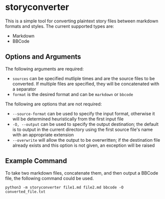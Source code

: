 # storyconverter

This is a simple tool for converting plaintext story files between markdown formats and styles. The current supported types are:

  - Markdown
  - BBCode

## Options and Arguments

The following arguments are required:

  - `sources` can be specified mutliple times and are the source files to be converted. If multiple files are specified, they will be concatenated with a separator
  - `format` is the desired format and can be `markdown` or `bbcode`

The following are options that are not required:

  - `--source-format` can be used to specify the input format, otherwise it will be determined heuristically from the first input file
  - `-O, --output` can be used to specify the output destination; the default is to output in the current directory using the first source file's name with an appropriate extension
  - `--overwrite` will allow the output to be overwritten; if the destination file already exists and this option is not given, an exception will be raised

## Example Command

To take two markdown files, concatenate them, and then output a BBCode file, the following command could be used.

`python3 -m storyconverter file1.md file2.md bbcode -O converted_file.txt`